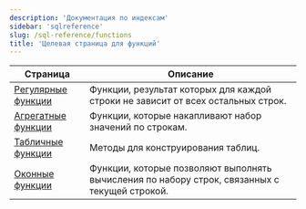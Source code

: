 ```yaml
---
description: 'Документация по индексам'
sidebar: 'sqlreference'
slug: /sql-reference/functions
title: 'Целевая страница для функций'
---
```


| Страница                                                             | Описание                                                                                                 |
|---------------------------------------------------------------------|----------------------------------------------------------------------------------------------------------|
| [Регулярные функции](/sql-reference/functions/regular-functions)      | Функции, результат которых для каждой строки не зависит от всех остальных строк.                         |
| [Агрегатные функции](/sql-reference/aggregate-functions)   | Функции, которые накапливают набор значений по строкам.                                                  |
| [Табличные функции](/sql-reference/aggregate-functions)       | Методы для конструирования таблиц.                                                                        |
| [Оконные функции](/sql-reference/window-functions)         | Функции, которые позволяют выполнять вычисления по набору строк, связанных с текущей строкой.            |
